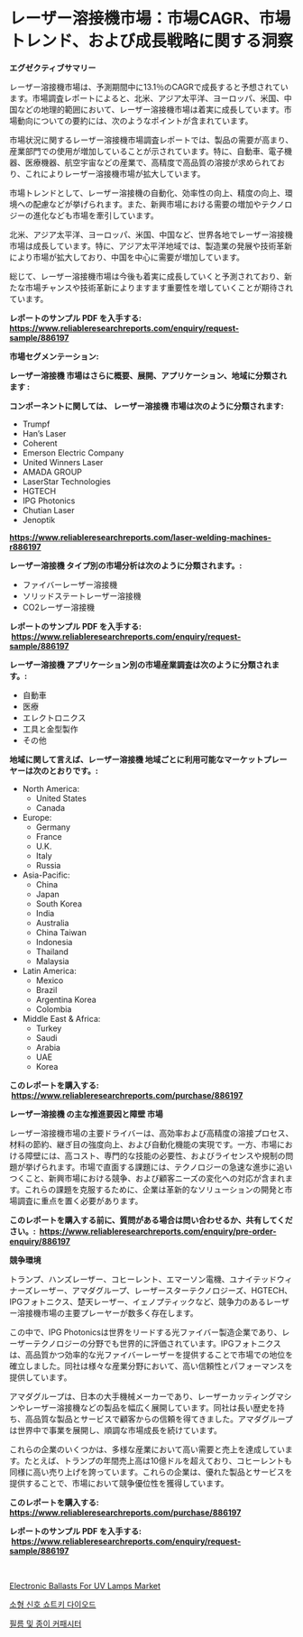 <p><h1>レーザー溶接機市場：市場CAGR、市場トレンド、および成長戦略に関する洞察</h1></p><p><strong>エグゼクティブサマリー</strong></p>
<p><p>レーザー溶接機市場は、予測期間中に13.1％のCAGRで成長すると予想されています。市場調査レポートによると、北米、アジア太平洋、ヨーロッパ、米国、中国などの地理的範囲において、レーザー溶接機市場は着実に成長しています。市場動向についての要約には、次のようなポイントが含まれています。</p><p>市場状況に関するレーザー溶接機市場調査レポートでは、製品の需要が高まり、産業部門での使用が増加していることが示されています。特に、自動車、電子機器、医療機器、航空宇宙などの産業で、高精度で高品質の溶接が求められており、これによりレーザー溶接機市場が拡大しています。</p><p>市場トレンドとして、レーザー溶接機の自動化、効率性の向上、精度の向上、環境への配慮などが挙げられます。また、新興市場における需要の増加やテクノロジーの進化なども市場を牽引しています。</p><p>北米、アジア太平洋、ヨーロッパ、米国、中国など、世界各地でレーザー溶接機市場は成長しています。特に、アジア太平洋地域では、製造業の発展や技術革新により市場が拡大しており、中国を中心に需要が増加しています。</p><p>総じて、レーザー溶接機市場は今後も着実に成長していくと予測されており、新たな市場チャンスや技術革新によりますます重要性を増していくことが期待されています。</p></p>
<p><strong>レポートのサンプル PDF を入手する: <a href="https://www.reliableresearchreports.com/enquiry/request-sample/886197">https://www.reliableresearchreports.com/enquiry/request-sample/886197</a></strong></p>
<p><strong>市場セグメンテーション:</strong></p>
<p><strong> レーザー溶接機 市場はさらに概要、展開、アプリケーション、地域に分類されます :</strong></p>
<p><strong>コンポーネントに関しては、 レーザー溶接機 市場は次のように分類されます: &nbsp;</strong></p>
<p><ul><li>Trumpf</li><li>Han’s Laser</li><li>Coherent</li><li>Emerson Electric Company</li><li>United Winners Laser</li><li>AMADA GROUP</li><li>LaserStar Technologies</li><li>HGTECH</li><li>IPG Photonics</li><li>Chutian Laser</li><li>Jenoptik</li></ul></p>
<p><strong><a href="https://www.reliableresearchreports.com/laser-welding-machines-r886197">https://www.reliableresearchreports.com/laser-welding-machines-r886197</a></strong></p>
<p><strong> レーザー溶接機 タイプ別の市場分析は次のように分類されます。:</strong></p>
<p><ul><li>ファイバーレーザー溶接機</li><li>ソリッドステートレーザー溶接機</li><li>CO2レーザー溶接機</li></ul></p>
<p><strong>レポートのサンプル PDF を入手する: &nbsp;<a href="https://www.reliableresearchreports.com/enquiry/request-sample/886197">https://www.reliableresearchreports.com/enquiry/request-sample/886197</a></strong></p>
<p><strong> レーザー溶接機 アプリケーション別の市場産業調査は次のように分類されます。:</strong></p>
<p><ul><li>自動車</li><li>医療</li><li>エレクトロニクス</li><li>工具と金型製作</li><li>その他</li></ul></p>
<p><strong>地域に関して言えば、レーザー溶接機 地域ごとに利用可能なマーケットプレーヤーは次のとおりです。:</strong></p>
<p><ul>
    <li>
        North America:
        <ul>
            <li>United States</li>
            <li>Canada</li>
        </ul>
    </li>
    <li>
        Europe:
        <ul>
            <li>Germany</li>
            <li>France</li>
            <li>U.K.</li>
            <li>Italy</li>
            <li>Russia</li>
        </ul>
    </li>
    <li>
        Asia-Pacific:
        <ul>
            <li>China</li>
            <li>Japan</li>
            <li>South Korea</li>
            <li>India</li>
            <li>Australia</li>
            <li>China Taiwan</li>
            <li>Indonesia</li>
            <li>Thailand</li>
            <li>Malaysia</li>
        </ul>
    </li>
    <li>
        Latin America:
        <ul>
            <li>Mexico</li>
            <li>Brazil</li>
            <li>Argentina Korea</li>
            <li>Colombia</li>
        </ul>
    </li>
    <li>
        Middle East & Africa:
        <ul>
            <li>Turkey</li>
            <li>Saudi</li>
            <li>Arabia</li>
            <li>UAE</li>
            <li>Korea</li>
        </ul>
    </li>
    </ul></p>
<p><strong>このレポートを購入する: &nbsp;<a href="https://www.reliableresearchreports.com/purchase/886197">https://www.reliableresearchreports.com/purchase/886197</a></strong></p>
<p><strong>レーザー溶接機 の主な推進要因と障壁 市場</strong></p>
<p><p>レーザー溶接機市場の主要ドライバーは、高効率および高精度の溶接プロセス、材料の節約、継ぎ目の強度向上、および自動化機能の実現です。一方、市場における障壁には、高コスト、専門的な技能の必要性、およびライセンスや規制の問題が挙げられます。市場で直面する課題には、テクノロジーの急速な進歩に追いつくこと、新興市場における競争、および顧客ニーズの変化への対応が含まれます。これらの課題を克服するために、企業は革新的なソリューションの開発と市場調査に重点を置く必要があります。</p></p>
<p><strong>このレポートを購入する前に、質問がある場合は問い合わせるか、共有してください。:&nbsp; <a href="https://www.reliableresearchreports.com/enquiry/pre-order-enquiry/886197">https://www.reliableresearchreports.com/enquiry/pre-order-enquiry/886197</a></strong></p>
<p><strong>競争環境</strong></p>
<p><p>トランプ、ハンズレーザー、コヒーレント、エマーソン電機、ユナイテッドウィナーズレーザー、アマダグループ、レーザースターテクノロジーズ、HGTECH、IPGフォトニクス、楚天レーザー、イェノプティックなど、競争力のあるレーザー溶接機市場の主要プレーヤーが数多く存在します。</p><p>この中で、IPG Photonicsは世界をリードする光ファイバー製造企業であり、レーザーテクノロジーの分野でも世界的に評価されています。IPGフォトニクスは、高品質かつ効率的な光ファイバーレーザーを提供することで市場での地位を確立しました。同社は様々な産業分野において、高い信頼性とパフォーマンスを提供しています。</p><p>アマダグループは、日本の大手機械メーカーであり、レーザーカッティングマシンやレーザー溶接機などの製品を幅広く展開しています。同社は長い歴史を持ち、高品質な製品とサービスで顧客からの信頼を得てきました。アマダグループは世界中で事業を展開し、順調な市場成長を続けています。</p><p>これらの企業のいくつかは、多様な産業において高い需要と売上を達成しています。たとえば、トランプの年間売上高は10億ドルを超えており、コヒーレントも同様に高い売り上げを誇っています。これらの企業は、優れた製品とサービスを提供することで、市場において競争優位性を獲得しています。</p></p>
<p><strong>このレポートを購入する: &nbsp; <a href="https://www.reliableresearchreports.com/purchase/886197">https://www.reliableresearchreports.com/purchase/886197</a></strong></p>
<p><strong>レポートのサンプル PDF を入手する: &nbsp;<a href="https://www.reliableresearchreports.com/enquiry/request-sample/886197">https://www.reliableresearchreports.com/enquiry/request-sample/886197</a></strong><strong></strong></p>
<p>&nbsp;</p>
<p><p><a href="https://github.com/Whitneyboyettebo9kiw7yr13/Market-Research-Report-List-2/blob/main/electronic-ballasts-for-uv-lamps-market.md">Electronic Ballasts For UV Lamps Market</a></p><p><a href="https://github.com/sammyUltyylrich9067856/Market-Research-Report-List-1/blob/main/429874426714.md">소형 신호 쇼트키 다이오드</a></p><p><a href="https://github.com/Elenrrera7685/Market-Research-Report-List-1/blob/main/600803826713.md">필름 및 종이 커패시터</a></p></p>